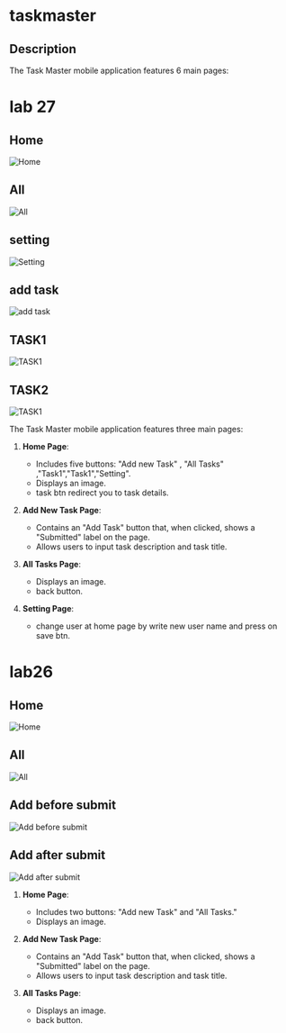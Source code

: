 # taskmaster
## Description

The Task Master mobile application features 6 main pages:

# lab 27

## Home
![Home](./screenshots/27/home.jpg)

## All
![All](./screenshots/27/all.jpg)

## setting
![Setting](./screenshots/27/setting.jpg)

## add task
![add task](./screenshots/27/add.jpg)

## TASK1
![TASK1](./screenshots/27/t1.jpg)

## TASK2
![TASK1](./screenshots/27/t2.jpg)

The Task Master mobile application features three main pages:

1. **Home Page**:
   - Includes five buttons: "Add new Task" , "All Tasks" ,"Task1","Task1","Setting".
   - Displays an image.
   - task btn redirect you to task details.
2. **Add New Task Page**:
   - Contains an "Add Task" button that, when clicked, shows a "Submitted" label on the page.
   - Allows users to input task description and task title.

3. **All Tasks Page**:
   - Displays an image.
   - back button.

4. **Setting Page**:
   - change user at home page by write new user name and press on save btn.

# lab26

## Home
![Home](./screenshots/home.jpg)

## All
![All](./screenshots/all.jpg)

## Add before submit
![Add before submit](./screenshots/add.jpg)

## Add after submit
![Add after submit](./screenshots/add%20with%20lable.jpg)



1. **Home Page**:
   - Includes two buttons: "Add new Task" and "All Tasks."
   - Displays an image.

2. **Add New Task Page**:
   - Contains an "Add Task" button that, when clicked, shows a "Submitted" label on the page.
   - Allows users to input task description and task title.

3. **All Tasks Page**:
   - Displays an image.
   - back button.


